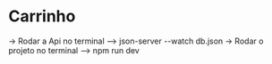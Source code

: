 # Carrinho

-> Rodar a Api no terminal --> json-server --watch db.json
-> Rodar o projeto no terminal --> npm run dev
